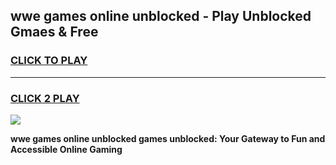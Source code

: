 
## wwe games online unblocked - Play Unblocked Gmaes & Free
<h3>
<a href="https://news.freeplayer.one?title=wwe_games_online_unblocked&ref=23F">CLICK TO PLAY</a></h3>
<hr>

<h3>
<a href="https://news.freeplayer.one?title=wwe_games_online_unblocked&ref=23F">CLICK 2 PLAY</a>
  
</h3>

<a href="https://news.freeplayer.one?title=wwe_games_online_unblocked&ref=23F/"><img src="https://clearcache.store/games.png"></a>


**wwe games online unblocked games unblocked: Your Gateway to Fun and Accessible Online Gaming**
